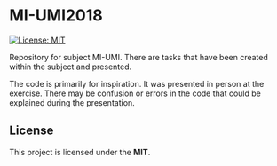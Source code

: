 # MI-UMI2018
[![License: MIT](https://img.shields.io/badge/License-MIT-yellow.svg)](https://opensource.org/licenses/MIT)

Repository for subject MI-UMI. There are tasks that have been created within the subject and presented.

The code is primarily for inspiration. It was presented in person at the exercise. There may be confusion or errors in the code that could be explained during the presentation.

## License
This project is licensed under the **MIT**.
